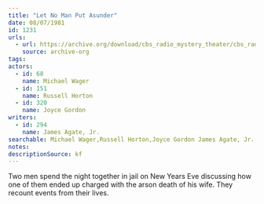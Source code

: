 ```yaml
---
title: "Let No Man Put Asunder"
date: 08/07/1981
id: 1231
urls: 
  - url: https://archive.org/download/cbs_radio_mystery_theater/cbs_radio_mystery_theater-1201-1250.zip/cbs_radio_mystery_theater-1201-1250%2Fcbsrmt_1231_let_no_man_put_asunder.mp3
    source: archive-org
tags: 
actors:  
  - id: 68
    name: Michael Wager  
  - id: 151
    name: Russell Horton  
  - id: 320
    name: Joyce Gordon
writers:  
  - id: 294
    name: James Agate, Jr.
searchable: Michael Wager,Russell Horton,Joyce Gordon James Agate, Jr.
notes: 
descriptionSource: kf
---
```

Two men spend the night together in jail on New Years Eve discussing how one of them ended up charged with the arson death of his wife. They recount events from their lives.